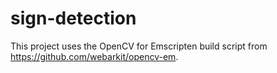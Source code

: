# sign-detection

This project uses the OpenCV for Emscripten build script from https://github.com/webarkit/opencv-em.
